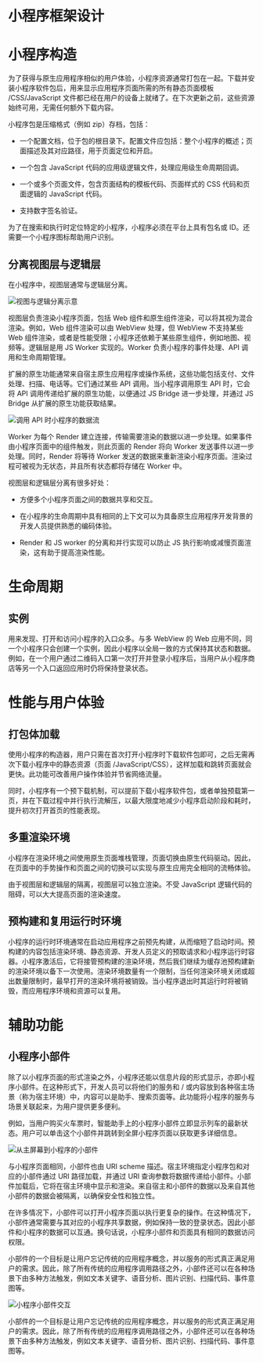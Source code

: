 # 小程序框架设计

# 小程序构造

为了获得与原生应用程序相似的用户体验，小程序资源通常打包在一起。下载并安装小程序软件包后，用来显示应用程序页面所需的所有静态页面模板 /CSS/JavaScript 文件都已经在用户的设备上就绪了。在下次更新之前，这些资源始终可用，无需任何额外下载内容。

小程序包是压缩格式（例如 zip）存档，包括：

- 一个配置文档，位于包的根目录下。配置文件应包括：整个小程序的概述；页面描述及其对应路径，用于页面定位和开启。

- 一个包含 JavaScript 代码的应用级逻辑文件，处理应用级生命周期回调。

- 一个或多个页面文件，包含页面结构的模板代码、页面样式的 CSS 代码和页面逻辑的 JavaScript 代码。

- 支持数字签名验证。

为了在搜索和执行时定位特定的小程序，小程序必须在平台上具有包名或 ID。还需要一个小程序图标帮助用户识别。

## 分离视图层与逻辑层

在小程序中，视图层通常与逻辑层分离。

![视图与逻辑分离示意](https://s2.ax1x.com/2019/10/06/ucFO9x.png)

视图层负责渲染小程序页面，包括 Web 组件和原生组件渲染，可以将其视为混合渲染。例如，Web 组件渲染可以由 WebView 处理，但 WebView 不支持某些 Web 组件渲染，或者是性能受限；小程序还依赖于某些原生组件，例如地图、视频等。逻辑层是用 JS Worker 实现的。Worker 负责小程序的事件处理、API 调用和生命周期管理。

扩展的原生功能通常来自宿主原生应用程序或操作系统，这些功能包括支付、文件处理、扫描、电话等。它们通过某些 API 调用。当小程序调用原生 API 时，它会将 API 调用传递给扩展的原生功能，以便通过 JS Bridge 进一步处理，并通过 JS Bridge 从扩展的原生功能获取结果。

![调用 API 时小程序的数据流](https://s2.ax1x.com/2019/10/06/uck82V.jpg)

Worker 为每个 Render 建立连接，传输需要渲染的数据以进一步处理。如果事件由小程序页面中的组件触发，则此页面的 Render 将向 Worker 发送事件以进一步处理。同时，Render 将等待 Worker 发送的数据来重新渲染小程序页面。渲染过程可被视为无状态，并且所有状态都将存储在 Worker 中。

视图层和逻辑层分离有很多好处：

- 方便多个小程序页面之间的数据共享和交互。

- 在小程序的生命周期中具有相同的上下文可以为具备原生应用程序开发背景的开发人员提供熟悉的编码体验。

- Render 和 JS worker 的分离和并行实现可以防止 JS 执行影响或减慢页面渲染，这有助于提高渲染性能。

# 生命周期

## 实例

用来发现、打开和访问小程序的入口众多。与多 WebView 的 Web 应用不同，同一个小程序只会创建一个实例，因此小程序以全局一致的方式保持其状态和数据。例如，在一个用户通过二维码入口第一次打开并登录小程序后，当用户从小程序商店等另一个入口返回应用时仍将保持登录状态。

# 性能与用户体验

## 打包体加载

使用小程序的构造器，用户只需在首次打开小程序时下载软件包即可，之后无需再次下载小程序中的静态资源（页面 /JavaScript/CSS），这样加载和跳转页面就会更快。此功能可改善用户操作体验并节省网络流量。

同时，小程序有一个预下载机制，可以提前下载小程序软件包，或者单独预载第一页，并在下载过程中并行执行流解压，以最大限度地减少小程序启动阶段和耗时，提升初次打开首页的性能表现。

## 多重渲染环境

小程序在渲染环境之间使用原生页面堆栈管理，页面切换由原生代码驱动。因此，在页面中的手势操作和页面之间的切换可以实现与原生应用完全相同的流畅体验。

由于视图层和逻辑层的隔离，视图层可以独立渲染。不受 JavaScript 逻辑代码的阻碍，可以大大提高页面的渲染速度。

## 预构建和复用运行时环境

小程序的运行时环境通常在启动应用程序之前预先构建，从而缩短了启动时间。预构建的内容包括渲染环境、静态资源、开发人员定义的预取请求和小程序运行时容器。小程序激活后，它将接管预构建的渲染环境，然后我们继续为缓存池预构建新的渲染环境以备下一次使用。渲染环境数量有一个限制，当任何渲染环境关闭或超出数量限制时，最早打开的渲染环境将被销毁。当小程序退出时其运行时将被销毁，而应用程序环境和资源可以复用。

# 辅助功能

## 小程序小部件

除了以小程序页面的形式渲染之外，小程序还能以信息片段的形式显示，亦即小程序小部件。在这种形式下，开发人员可以将他们的服务和 / 或内容放到各种宿主场景（称为宿主环境）中，内容可以是助手、搜索页面等。此功能将小程序的服务与场景关联起来，为用户提供更多便利。

例如，当用户购买火车票时，智能助手上的小程序小部件立即显示列车的最新状态。用户可以单击这个小部件并跳转到全屏小程序页面以获取更多详细信息。

![从主屏幕到小程序的小部件](https://s2.ax1x.com/2019/10/06/ucA2lV.jpg)

与小程序页面相同，小部件也由 URI scheme 描述。宿主环境指定小程序包和对应的小部件通过 URI 路径加载，并通过 URI 查询参数将数据传递给小部件。小部件加载后，它将在宿主环境中显示和渲染。来自宿主和小部件的数据以及来自其他小部件的数据会被隔离，以确保安全性和独立性。

在许多情况下，小部件可以打开小程序页面以执行更复杂的操作。在这种情况下，小部件通常需要与其对应的小程序共享数据，例如保持一致的登录状态。因此小部件和小程序的数据可以互通。换句话说，小程序小部件和页面具有相同的数据访问权限。

小部件的一个目标是让用户忘记传统的应用程序概念，并以服务的形式真正满足用户的需求。因此，除了所有传统的应用程序调用路径之外，小部件还可以在各种场景下由多种方法触发，例如文本关键字、语音分析、图片识别、扫描代码、事件意图等。

![小程序小部件交互](https://s2.ax1x.com/2019/10/06/ucEf3t.jpg)

小部件的一个目标是让用户忘记传统的应用程序概念，并以服务的形式真正满足用户的需求。因此，除了所有传统的应用程序调用路径之外，小部件还可以在各种场景下由多种方法触发，例如文本关键字、语音分析、图片识别、扫描代码、事件意图等。






